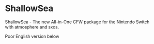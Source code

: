 # ShallowSea
ShallowSea - The new All-in-One CFW package for the Nintendo Switch with atmosphere and sxos.

Poor English version below
